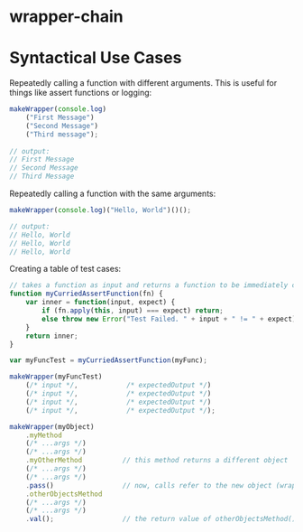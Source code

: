 # wrapper-chain

# Syntactical Use Cases 

Repeatedly calling a function with different arguments. 
This is useful for things like assert functions or logging:
```javascript
makeWrapper(console.log)
    ("First Message")
    ("Second Message")
    ("Third message");
    
// output:
// First Message
// Second Message
// Third Message
```
Repeatedly calling a function with the same arguments:
```javascript
makeWrapper(console.log)("Hello, World")()();

// output:
// Hello, World
// Hello, World
// Hello, World
```
Creating a table of test cases:
```javascript
// takes a function as input and returns a function to be immediately called with input and expected result
function myCurriedAssertFunction(fn) {
    var inner = function(input, expect) {
        if (fn.apply(this, input) === expect) return;
        else throw new Error("Test Failed. " + input + " != " + expect);
    }
    return inner;
}

var myFuncTest = myCurriedAssertFunction(myFunc);

makeWrapper(myFuncTest)
    (/* input */,            /* expectedOutput */)
    (/* input */,            /* expectedOutput */)
    (/* input */,            /* expectedOutput */)
    (/* input */,            /* expectedOutput */);
```

```javascript
makeWrapper(myObject)
    .myMethod
    (/* ...args */)
    (/* ...args */)
    .myOtherMethod          // this method returns a different object
    (/* ...args */)
    (/* ...args */)
    .pass()                 // now, calls refer to the new object (wrapped)
    .otherObjectsMethod     
    (/* ...args */)
    (/* ...args */)
    .val();                 // the return value of otherObjectsMethod(), unwrapped
```
